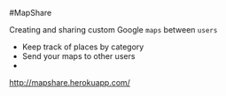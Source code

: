 #MapShare



Creating and sharing custom Google `maps` between `users`


- Keep track of places by category
- Send your maps to other users
- 


http://mapshare.herokuapp.com/
